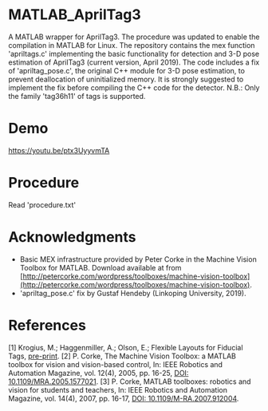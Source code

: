 # MATLAB_AprilTag3
A MATLAB wrapper for AprilTag3.
The procedure was updated to enable the compilation in MATLAB for Linux.
The repository contains the mex function 'apriltags.c' implementing the basic functionality for detection and 3-D pose estimation of AprilTag3 (current version, April 2019).
The code includes a fix of 'apriltag_pose.c', the original C++ module for 3-D pose estimation, to prevent deallocation of uninitialized memory.
It is strongly suggested to implement the fix before compiling the C++ code for the detector.
N.B.: Only the family 'tag36h11' of tags is supported.

# Demo
https://youtu.be/ptx3UyyvmTA

# Procedure
Read 'procedure.txt'

# Acknowledgments
- Basic MEX infrastructure provided by Peter Corke in the Machine Vision Toolbox for MATLAB. Download available at from [http://petercorke.com/wordpress/toolboxes/machine-vision-toolbox](http://petercorke.com/wordpress/toolboxes/machine-vision-toolbox).
- 'apriltag_pose.c' fix by Gustaf Hendeby (Linkoping University, 2019).

# References
[1] Krogius, M.; Haggenmiller, A.; Olson, E.; Flexible  Layouts  for  Fiducial  Tags, [pre-print](https://april.eecs.umich.edu/media/pdfs/krogius2019iros.pdf).
[2] P. Corke, The Machine Vision Toolbox: a MATLAB toolbox for vision and vision-based control, In: IEEE Robotics and Automation Magazine, vol. 12(4), 2005, pp. 16-25, [DOI: 10.1109/MRA.2005.1577021](https://ieeexplore.ieee.org/document/1577021).
[3] P. Corke, MATLAB toolboxes: robotics and vision for students and teachers, In: IEEE Robotics and Automation Magazine, vol. 14(4), 2007, pp. 16-17, [DOI: 10.1109/M-RA.2007.912004](https://ieeexplore.ieee.org/document/4437745).
